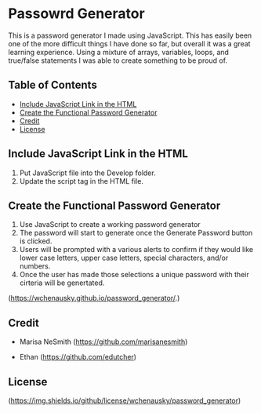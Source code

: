 # Passowrd Generator

This is a password generator I made using JavaScript. This has easily been one of the more difficult things I have done so far, but overall it was a great learning experience. Using a mixture of arrays, variables, loops, and true/false statements I was able to create something to be proud of. 

## Table of Contents
* [Include JavaScript Link in the HTML](Include-JavaScript-Link-in-the-HTML)
* [Create the Functional Password Generator](Create-the-Functional-Password-Generator)
* [Credit](Credit)
* [License](License)

## Include JavaScript Link in the HTML

1. Put JavaScript file into the Develop folder.
2. Update the script tag in the HTML file.

## Create the Functional Password Generator

1. Use JavaScript to create a working password generator
2. The password will start to generate once the Generate Password button is clicked.
3. Users will be prompted with a various alerts to confirm if they would like lower case letters, upper case letters, special characters, and/or numbers.
4. Once the user has made those selections a unique password with their cirteria will be genertated.

(https://wchenausky.github.io/password_generator/.)  


## Credit

* Marisa NeSmith 
(https://github.com/marisanesmith)

* Ethan
(https://github.com/edutcher)

## License

(https://img.shields.io/github/license/wchenausky/password_generator)


